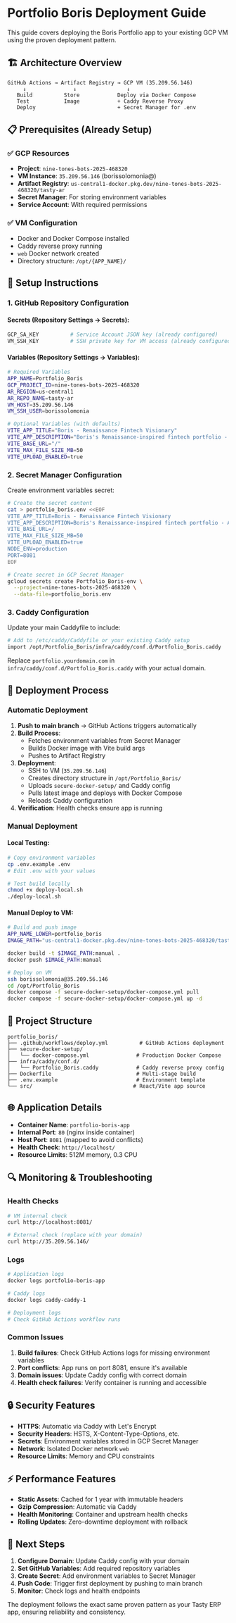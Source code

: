 # Portfolio Boris Deployment Guide

This guide covers deploying the Boris Portfolio app to your existing GCP VM using the proven deployment pattern.

## 🏗️ Architecture Overview

```
GitHub Actions → Artifact Registry → GCP VM (35.209.56.146)
     ↓               ↓                ↓
   Build          Store            Deploy via Docker Compose
   Test           Image            + Caddy Reverse Proxy
   Deploy                          + Secret Manager for .env
```

## 📋 Prerequisites (Already Setup)

### ✅ GCP Resources
- **Project**: `nine-tones-bots-2025-468320` 
- **VM Instance**: `35.209.56.146` (borissolomonia@)
- **Artifact Registry**: `us-central1-docker.pkg.dev/nine-tones-bots-2025-468320/tasty-ar`
- **Secret Manager**: For storing environment variables
- **Service Account**: With required permissions

### ✅ VM Configuration
- Docker and Docker Compose installed
- Caddy reverse proxy running
- `web` Docker network created
- Directory structure: `/opt/{APP_NAME}/`

## 🔧 Setup Instructions

### 1. GitHub Repository Configuration

#### **Secrets** (Repository Settings → Secrets):
```bash
GCP_SA_KEY          # Service Account JSON key (already configured)
VM_SSH_KEY          # SSH private key for VM access (already configured)
```

#### **Variables** (Repository Settings → Variables):
```bash
# Required Variables
APP_NAME=Portfolio_Boris
GCP_PROJECT_ID=nine-tones-bots-2025-468320
AR_REGION=us-central1
AR_REPO_NAME=tasty-ar
VM_HOST=35.209.56.146
VM_SSH_USER=borissolomonia

# Optional Variables (with defaults)
VITE_APP_TITLE="Boris - Renaissance Fintech Visionary"
VITE_APP_DESCRIPTION="Boris's Renaissance-inspired fintech portfolio - A visionary approach to financial technology and ERP solutions"
VITE_BASE_URL="/"
VITE_MAX_FILE_SIZE_MB=50
VITE_UPLOAD_ENABLED=true
```

### 2. Secret Manager Configuration

Create environment variables secret:

```bash
# Create the secret content
cat > portfolio_boris.env <<EOF
VITE_APP_TITLE=Boris - Renaissance Fintech Visionary
VITE_APP_DESCRIPTION=Boris's Renaissance-inspired fintech portfolio - A visionary approach to financial technology and ERP solutions
VITE_BASE_URL=/
VITE_MAX_FILE_SIZE_MB=50
VITE_UPLOAD_ENABLED=true
NODE_ENV=production
PORT=8081
EOF

# Create secret in GCP Secret Manager
gcloud secrets create Portfolio_Boris-env \
  --project=nine-tones-bots-2025-468320 \
  --data-file=portfolio_boris.env
```

### 3. Caddy Configuration

Update your main Caddyfile to include:

```bash
# Add to /etc/caddy/Caddyfile or your existing Caddy setup
import /opt/Portfolio_Boris/infra/caddy/conf.d/Portfolio_Boris.caddy
```

Replace `portfolio.yourdomain.com` in `infra/caddy/conf.d/Portfolio_Boris.caddy` with your actual domain.

## 🚀 Deployment Process

### Automatic Deployment
1. **Push to main branch** → GitHub Actions triggers automatically
2. **Build Process**:
   - Fetches environment variables from Secret Manager
   - Builds Docker image with Vite build args
   - Pushes to Artifact Registry
3. **Deployment**:
   - SSH to VM (`35.209.56.146`)
   - Creates directory structure in `/opt/Portfolio_Boris/`
   - Uploads `secure-docker-setup/` and Caddy config
   - Pulls latest image and deploys with Docker Compose
   - Reloads Caddy configuration
4. **Verification**: Health checks ensure app is running

### Manual Deployment

#### Local Testing:
```bash
# Copy environment variables
cp .env.example .env
# Edit .env with your values

# Test build locally
chmod +x deploy-local.sh
./deploy-local.sh
```

#### Manual Deploy to VM:
```bash
# Build and push image
APP_NAME_LOWER=portfolio_boris
IMAGE_PATH="us-central1-docker.pkg.dev/nine-tones-bots-2025-468320/tasty-ar/$APP_NAME_LOWER"

docker build -t $IMAGE_PATH:manual .
docker push $IMAGE_PATH:manual

# Deploy on VM
ssh borissolomonia@35.209.56.146
cd /opt/Portfolio_Boris
docker compose -f secure-docker-setup/docker-compose.yml pull
docker compose -f secure-docker-setup/docker-compose.yml up -d
```

## 📁 Project Structure

```
portfolio_boris/
├── .github/workflows/deploy.yml          # GitHub Actions deployment
├── secure-docker-setup/
│   └── docker-compose.yml               # Production Docker Compose
├── infra/caddy/conf.d/
│   └── Portfolio_Boris.caddy            # Caddy reverse proxy config
├── Dockerfile                           # Multi-stage build
├── .env.example                         # Environment template
└── src/                                # React/Vite app source
```

## 🌐 Application Details

- **Container Name**: `portfolio-boris-app`
- **Internal Port**: `80` (nginx inside container)
- **Host Port**: `8081` (mapped to avoid conflicts)
- **Health Check**: `http://localhost/`
- **Resource Limits**: 512M memory, 0.3 CPU

## 🔍 Monitoring & Troubleshooting

### Health Checks
```bash
# VM internal check
curl http://localhost:8081/

# External check (replace with your domain)
curl http://35.209.56.146/
```

### Logs
```bash
# Application logs
docker logs portfolio-boris-app

# Caddy logs
docker logs caddy-caddy-1

# Deployment logs
# Check GitHub Actions workflow runs
```

### Common Issues

1. **Build failures**: Check GitHub Actions logs for missing environment variables
2. **Port conflicts**: App runs on port 8081, ensure it's available
3. **Domain issues**: Update Caddy config with correct domain
4. **Health check failures**: Verify container is running and accessible

## 🔒 Security Features

- **HTTPS**: Automatic via Caddy with Let's Encrypt
- **Security Headers**: HSTS, X-Content-Type-Options, etc.
- **Secrets**: Environment variables stored in GCP Secret Manager
- **Network**: Isolated Docker network `web`
- **Resource Limits**: Memory and CPU constraints

## ⚡ Performance Features

- **Static Assets**: Cached for 1 year with immutable headers
- **Gzip Compression**: Automatic via Caddy
- **Health Monitoring**: Container and upstream health checks
- **Rolling Updates**: Zero-downtime deployment with rollback

## 🎯 Next Steps

1. **Configure Domain**: Update Caddy config with your domain
2. **Set GitHub Variables**: Add required repository variables
3. **Create Secret**: Add environment variables to Secret Manager
4. **Push Code**: Trigger first deployment by pushing to main branch
5. **Monitor**: Check logs and health endpoints

The deployment follows the exact same proven pattern as your Tasty ERP app, ensuring reliability and consistency.
